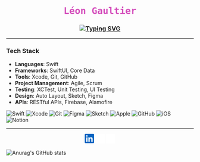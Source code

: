  <h1 align="center" style="font-family: 'Fira Code', monospace; color: #D44DBBFF; font-size: 25px; font-weight: bold;">Léon Gaultier</h1>
<h3 align="center">
  <a href="https://github.com/your-username">
    <img src="https://readme-typing-svg.herokuapp.com?font=Fira+Code&size=25&pause=1000&color=D44DBBFF&center=true&vCenter=true&width=600&height=70&lines=Hey+there,+World!;Focusing+on+Swift+and+iOS+development!;Learning+new+things+every+day..." alt="Typing SVG">
  </a>
</h3>






___________________________________________

### Tech Stack
- **Languages**: Swift
- **Frameworks**: SwiftUI, Core Data
- **Tools**: Xcode, Git, GitHub
- **Project Management**: Agile, Scrum
- **Testing**: XCTest, Unit Testing, UI Testing
- **Design**: Auto Layout, Sketch, Figma
- **APIs**: RESTful APIs, Firebase, Alamofire

![Swift](https://img.shields.io/badge/swift-F54A2A?style=for-the-badge&logo=swift&logoColor=white)
![Xcode](https://img.shields.io/badge/Xcode-007ACC?style=for-the-badge&logo=Xcode&logoColor=white)
![Git](https://img.shields.io/badge/git-%23F05033.svg?style=for-the-badge&logo=git&logoColor=white)
![Figma](https://img.shields.io/badge/figma-%23F24E1E.svg?style=for-the-badge&logo=figma&logoColor=white)
![Sketch](https://img.shields.io/badge/Sketch-FFB387?style=for-the-badge&logo=sketch&logoColor=black)
![Apple](https://img.shields.io/badge/Apple-%23000000.svg?style=for-the-badge&logo=apple&logoColor=white)
![GitHub](https://img.shields.io/badge/github-%23121011.svg?style=for-the-badge&logo=github&logoColor=white)
![iOS](https://img.shields.io/badge/iOS-000000?style=for-the-badge&logo=ios&logoColor=white)
![Notion](https://img.shields.io/badge/Notion-%23000000.svg?style=for-the-badge&logo=notion&logoColor=white)






____________________________________________

<p align="center">
  <a href="https://linkedin.com/in/leon_gaultier"><img src="assets/linkedin1.svg" alt="LinkedIn" width="25" height="25"></a>
  <a href="https://instagram.com/in/leon_gaultier"><img src="assets/instagram1.svg" alt="Instagram" width="25" height="25"></a>
  <a href="https://x.com/leon_gaultier"><img src="assets/x2.svg" alt="Twitter" width="25" height="25"></a>
</p>

![Anurag's GitHub stats](https://github-readme-stats.vercel.app/api?username=leongaultierr&show_icons=true&theme=tokyonight)
